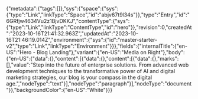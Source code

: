 {"metadata":{"tags":[]},"sys":{"space":{"sys":{"type":"Link","linkType":"Space","id":"abjv67t9l34s"}},"type":"Entry","id":"6GRfjw4634Vu2z1BjvDKKJ","contentType":{"sys":{"type":"Link","linkType":"ContentType","id":"hero"}},"revision":0,"createdAt":"2023-10-16T21:41:32.963Z","updatedAt":"2023-10-16T21:46:19.014Z","environment":{"sys":{"id":"master-starter-v2","type":"Link","linkType":"Environment"}}},"fields":{"internalTitle":{"en-US":"Hero - Blog Landing"},"variant":{"en-US":"Media on Right"},"body":{"en-US":{"data":{},"content":[{"data":{},"content":[{"data":{},"marks":[],"value":"Step into the future of enterprise solutions. From advanced web development techniques to the transformative power of AI and digital marketing strategies, our blog is your compass in the digital age.","nodeType":"text"}],"nodeType":"paragraph"}],"nodeType":"document"}},"backgroundColor":{"en-US":"White"}}}
